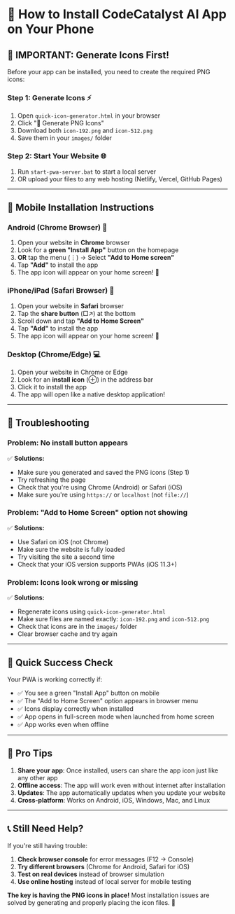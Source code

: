 # 📱 How to Install CodeCatalyst AI App on Your Phone

## 🚨 **IMPORTANT: Generate Icons First!**

Before your app can be installed, you need to create the required PNG icons:

### **Step 1: Generate Icons** ⚡
1. Open `quick-icon-generator.html` in your browser
2. Click "🎨 Generate PNG Icons"
3. Download both `icon-192.png` and `icon-512.png`
4. Save them in your `images/` folder

### **Step 2: Start Your Website** 🌐
1. Run `start-pwa-server.bat` to start a local server
2. OR upload your files to any web hosting (Netlify, Vercel, GitHub Pages)

---

## 📱 **Mobile Installation Instructions**

### **Android (Chrome Browser)** 🤖
1. Open your website in **Chrome** browser
2. Look for a **green "Install App"** button on the homepage
3. **OR** tap the menu (⋮) → Select **"Add to Home screen"**
4. Tap **"Add"** to install the app
5. The app icon will appear on your home screen! 🎉

### **iPhone/iPad (Safari Browser)** 🍎
1. Open your website in **Safari** browser
2. Tap the **share button** (□↗) at the bottom
3. Scroll down and tap **"Add to Home Screen"**
4. Tap **"Add"** to install the app
5. The app icon will appear on your home screen! 🎉

### **Desktop (Chrome/Edge)** 💻
1. Open your website in Chrome or Edge
2. Look for an **install icon** (⊕) in the address bar
3. Click it to install the app
4. The app will open like a native desktop application!

---

## 🔧 **Troubleshooting**

### **Problem: No install button appears**
✅ **Solutions:**
- Make sure you generated and saved the PNG icons (Step 1)
- Try refreshing the page
- Check that you're using Chrome (Android) or Safari (iOS)
- Make sure you're using `https://` or `localhost` (not `file://`)

### **Problem: "Add to Home Screen" option not showing**
✅ **Solutions:**
- Use Safari on iOS (not Chrome)
- Make sure the website is fully loaded
- Try visiting the site a second time
- Check that your iOS version supports PWAs (iOS 11.3+)

### **Problem: Icons look wrong or missing**
✅ **Solutions:**
- Regenerate icons using `quick-icon-generator.html`
- Make sure files are named exactly: `icon-192.png` and `icon-512.png`
- Check that icons are in the `images/` folder
- Clear browser cache and try again

---

## 🎯 **Quick Success Check**

Your PWA is working correctly if:
- ✅ You see a green "Install App" button on mobile
- ✅ The "Add to Home Screen" option appears in browser menu
- ✅ Icons display correctly when installed
- ✅ App opens in full-screen mode when launched from home screen
- ✅ App works even when offline

---

## 🚀 **Pro Tips**

1. **Share your app**: Once installed, users can share the app icon just like any other app
2. **Offline access**: The app will work even without internet after installation
3. **Updates**: The app automatically updates when you update your website
4. **Cross-platform**: Works on Android, iOS, Windows, Mac, and Linux

---

## 📞 **Still Need Help?**

If you're still having trouble:

1. **Check browser console** for error messages (F12 → Console)
2. **Try different browsers** (Chrome for Android, Safari for iOS)
3. **Test on real devices** instead of browser simulation
4. **Use online hosting** instead of local server for mobile testing

**The key is having the PNG icons in place!** Most installation issues are solved by generating and properly placing the icon files. 🎯
